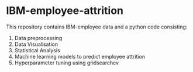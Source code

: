 # IBM-employee-attrition

This repository contains IBM-employee data and a python code consisting:
1. Data preprocessing
2. Data Visualisation
3. Statistical Analysis
4. Machine learning models to predict employee attrition
5. Hyperparameter tuning using gridsearchcv

